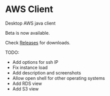 # AWS Client
Desktop AWS java client

Beta is now available.

Check [Releases](https://github.com/gadelkareem/aws-client/releases) for downloads.


TODO:
- Add options for ssh IP
- Fix instance load
- Add description and screenshots
- Allow open shell for other operating systems
- Add RDS view
- Add S3 view


